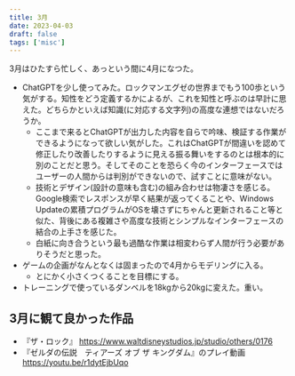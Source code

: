 ```yaml
---
title: 3月
date: 2023-04-03
draft: false
tags: ['misc']
---
```


3月はひたすら忙しく、あっという間に4月になつた。
- ChatGPTを少し使ってみた。ロックマンエグゼの世界までもう100歩という気がする。知性をどう定義するかによるが、これを知性と呼ぶのは早計に思えた。どちらかといえば知識(に対応する文字列)の高度な連想ではないだろうか。
    - ここまで来るとChatGPTが出力した内容を自らで吟味、検証する作業ができるようになって欲しい気がした。これはChatGPTが間違いを認めて修正したり改善したりするように見える振る舞いをするのとは根本的に別のことだと思う。そしてそのことを恐らく今のインターフェースではユーザーの人間からは判別ができないので、試すことに意味がない。
    - 技術とデザイン(設計の意味も含む)の組み合わせは物凄さを感じる。Google検索でレスポンスが早く結果が返ってくることや、Windows Updateの累積プログラムがOSを壊さずにちゃんと更新されること等と似た、背後にある複雑さや高度な技術とシンプルなインターフェースの結合の上手さを感じた。
    - 白紙に向き合うという最も過酷な作業は相変わらず人間が行う必要がありそうだと思った。
- ゲームの企画がなんとなくは固まったので4月からモデリングに入る。
    - とにかく小さくつくることを目標にする。
- トレーニングで使っているダンベルを18kgから20kgに変えた。重い。 
 

## 3月に観て良かった作品
- 『ザ・ロック』 https://www.waltdisneystudios.jp/studio/others/0176 
- 『ゼルダの伝説　ティアーズ オブ ザ キングダム』のプレイ動画 https://youtu.be/r1dytEjbUqo
